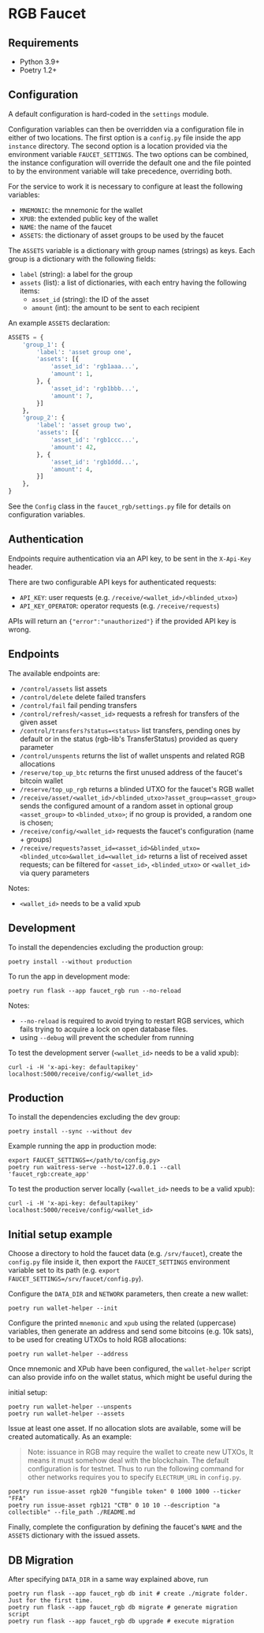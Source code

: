 # RGB Faucet

## Requirements
- Python 3.9+
- Poetry 1.2+

## Configuration

A default configuration is hard-coded in the `settings` module.

Configuration variables can then be overridden via a configuration file in
either of two locations. The first option is a `config.py` file inside the app
`instance` directory. The second option is a location provided via the
environment variable `FAUCET_SETTINGS`. The two options can be combined, the
instance configuration will override the default one and the file pointed to by
the environment variable will take precedence, overriding both.

For the service to work it is necessary to configure at least the following
variables:
- `MNEMONIC`: the mnemonic for the wallet
- `XPUB`: the extended public key of the wallet
- `NAME`: the name of the faucet
- `ASSETS`: the dictionary of asset groups to be used by the faucet

The `ASSETS` variable is a dictionary with group names (strings) as keys. Each
group is a dictionary with the following fields:
- `label` (string): a label for the group
- `assets` (list): a list of dictionaries, with each entry having the following
  items:
  - `asset_id` (string): the ID of the asset
  - `amount` (int): the amount to be sent to each recipient

An example `ASSETS` declaration:
```python
ASSETS = {
    'group_1': {
        'label': 'asset group one',
        'assets': [{
            'asset_id': 'rgb1aaa...',
            'amount': 1,
        }, {
            'asset_id': 'rgb1bbb...',
            'amount': 7,
        }]
    },
    'group_2': {
        'label': 'asset group two',
        'assets': [{
            'asset_id': 'rgb1ccc...',
            'amount': 42,
        }, {
            'asset_id': 'rgb1ddd...',
            'amount': 4,
        }]
    },
}
```

See the `Config` class in the `faucet_rgb/settings.py` file for details on
configuration variables.

## Authentication

Endpoints require authentication via an API key, to be sent in the `X-Api-Key`
header.

There are two configurable API keys for authenticated requests:
 - `API_KEY`: user requests (e.g. `/receive/<wallet_id>/<blinded_utxo>`)
 - `API_KEY_OPERATOR`: operator requests (e.g. `/receive/requests`)

APIs will return an `{"error":"unauthorized"}` if the provided API key is
wrong.

## Endpoints

The available endpoints are:
- `/control/assets` list assets
- `/control/delete` delete failed transfers
- `/control/fail` fail pending transfers
- `/control/refresh/<asset_id>` requests a refresh for transfers of the given
  asset
- `/control/transfers?status=<status>` list transfers, pending ones by default
  or in the status (rgb-lib's TransferStatus) provided as query parameter
- `/control/unspents` returns the list of wallet unspents and related RGB
  allocations
- `/reserve/top_up_btc` returns the first unused address of the faucet's
  bitcoin wallet
- `/reserve/top_up_rgb` returns a blinded UTXO for the faucet's RGB wallet
- `/receive/asset/<wallet_id>/<blinded_utxo>?asset_group=<asset_group>` sends
  the configured amount of a random asset in optional group `<asset_group>` to
  `<blinded_utxo>`; if no group is provided, a random one is chosen;
- `/receive/config/<wallet_id>` requests the faucet's configuration (name +
  groups)
- `/receive/requests?asset_id=<asset_id>&blinded_utxo=<blinded_utco>&wallet_id=<wallet_id>`
  returns a list of received asset requests; can be filtered for `<asset_id>`,
  `<blinded_utxo>` or `<wallet_id>` via query parameters

Notes:
- `<wallet_id>` needs to be a valid xpub

## Development

To install the dependencies excluding the production group:
```shell
poetry install --without production
```

To run the app in development mode:
```shell
poetry run flask --app faucet_rgb run --no-reload
```
Notes:
- `--no-reload` is required to avoid trying to restart RGB services, which
fails trying to acquire a lock on open database files.
- using `--debug` will prevent the scheduler from running


To test the development server (`<wallet_id>` needs to be a valid xpub):
```shell
curl -i -H 'x-api-key: defaultapikey' localhost:5000/receive/config/<wallet_id>
```

## Production

To install the dependencies excluding the dev group:
```shell
poetry install --sync --without dev
```

Example running the app in production mode:
```shell
export FAUCET_SETTINGS=</path/to/config.py>
poetry run waitress-serve --host=127.0.0.1 --call 'faucet_rgb:create_app'
```

To test the production server locally (`<wallet_id>` needs to be a valid xpub):
```shell
curl -i -H 'x-api-key: defaultapikey' localhost:5000/receive/config/<wallet_id>
```

## Initial setup example

Choose a directory to hold the faucet data (e.g. `/srv/faucet`), create the
`config.py` file inside it, then export the `FAUCET_SETTINGS` environment
variable set to its path (e.g. `export FAUCET_SETTINGS=/srv/faucet/config.py`).

Configure the `DATA_DIR` and `NETWORK` parameters, then create a new wallet:
```shell
poetry run wallet-helper --init
```

Configure the printed `mnemonic` and `xpub` using the related (uppercase)
variables, then generate an address and send some bitcoins (e.g. 10k sats), to
be used for creating UTXOs to hold RGB allocations:
```shell
poetry run wallet-helper --address
```

Once mnemonic and XPub have been configured, the `wallet-helper` script can
also provide info on the wallet status, which might be useful during the

initial setup:
```shell
poetry run wallet-helper --unspents
poetry run wallet-helper --assets
```

Issue at least one asset. If no allocation slots are available, some will be
created automatically. As an example:

> Note: issuance in RGB may require the wallet to create new UTXOs,
> It means it must somehow deal with the blockchain.
> The default configuration is for testnet. Thus to run the following command
> for other networks requires you to specify `ELECTRUM_URL` in `config.py`.


```shell
poetry run issue-asset rgb20 "fungible token" 0 1000 1000 --ticker "FFA"
poetry run issue-asset rgb121 "CTB" 0 10 10 --description "a collectible" --file_path ./README.md
```

Finally, complete the configuration by defining the faucet's `NAME` and the
`ASSETS` dictionary with the issued assets.

## DB Migration

After specifying `DATA_DIR` in a same way explained above, run

```shell
poetry run flask --app faucet_rgb db init # create ./migrate folder. Just for the first time.
poetry run flask --app faucet_rgb db migrate # generate migration script
poetry run flask --app faucet_rgb db upgrade # execute migration
```
